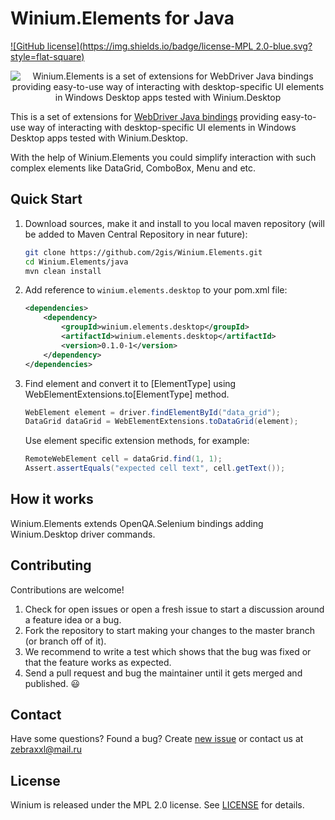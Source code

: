 # Winium.Elements for Java

[![GitHub license](https://img.shields.io/badge/license-MPL 2.0-blue.svg?style=flat-square)](../LICENSE)

<p align="center">
<img src="https://raw.githubusercontent.com/2gis/Winium.StoreApps/assets/winium.png" alt="Winium.Elements is a set of extensions for WebDriver Java bindings providing easy-to-use way of interacting with desktop-specific UI elements in Windows Desktop apps tested with Winium.Desktop">
</p>

This is a set of extensions for [WebDriver Java bindings](http://mvnrepository.com/artifact/org.seleniumhq.selenium/selenium-remote-driver) providing easy-to-use way of interacting with desktop-specific UI elements in Windows Desktop apps tested with Winium.Desktop.

With the help of Winium.Elements you could simplify interaction with such complex elements like DataGrid, ComboBox, Menu and etc.

## Quick Start
1. Download sources, make it and install to you local maven repository (will be added to Maven Central Repository in near future):
    
    ```bash
    git clone https://github.com/2gis/Winium.Elements.git
    cd Winium.Elements/java
    mvn clean install
    ```
2. Add reference to `winium.elements.desktop` to your pom.xml file:
    
    ```xml
    <dependencies>
        <dependency>
            <groupId>winium.elements.desktop</groupId>
            <artifactId>winium.elements.desktop</artifactId>
            <version>0.1.0-1</version>
        </dependency>
    </dependencies>
    ```
3. Find element and convert it to [ElementType] using WebElementExtensions.to[ElementType] method.
    
    ```java
    WebElement element = driver.findElementById("data_grid");
    DataGrid dataGrid = WebElementExtensions.toDataGrid(element);
    ```
    Use element specific extension methods, for example:
    ```java
    RemoteWebElement cell = dataGrid.find(1, 1);
    Assert.assertEquals("expected cell text", cell.getText());
    ```

## How it works
Winium.Elements extends OpenQA.Selenium bindings adding Winium.Desktop driver commands. 

## Contributing

Contributions are welcome!

1. Check for open issues or open a fresh issue to start a discussion around a feature idea or a bug.
2. Fork the repository to start making your changes to the master branch (or branch off of it).
3. We recommend to write a test which shows that the bug was fixed or that the feature works as expected.
4. Send a pull request and bug the maintainer until it gets merged and published. :smiley:

## Contact

Have some questions? Found a bug? Create [new issue](https://github.com/2gis/Winium.Elements/issues/new) or contact us at zebraxxl@mail.ru

## License

Winium is released under the MPL 2.0 license. See [LICENSE](../LICENSE) for details.
